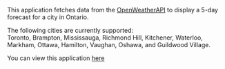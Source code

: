 This application fetches data from the [OpenWeatherAPI](https://openweathermap.org/api) to display a 5-day forecast for a city in Ontario.

The following cities are currently supported: <br>
Toronto, Brampton, Mississauga, Richmond Hill, Kitchener, Waterloo, Markham, Ottawa, Hamilton, Vaughan, Oshawa, and Guildwood Village.

You can view this application [here](https://ryanarine.github.io/Forecast/)

